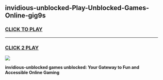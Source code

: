 
## invidious-unblocked-Play-Unblocked-Games-Online-gig9s
<h3>
<a href="https://premium76.site?title=invidious-unblocked&ref=25A">CLICK TO PLAY</a></h3>
<hr>

<h3>
<a href="https://premium76.site?title=invidious-unblocked&ref=25A">CLICK 2 PLAY</a>
  
</h3>

<a href="https://premium76.site?title=invidious-unblocked&ref=25A"><img src="https://clearcache.store/games.png"></a>


**invidious-unblocked games unblocked: Your Gateway to Fun and Accessible Online Gaming**
